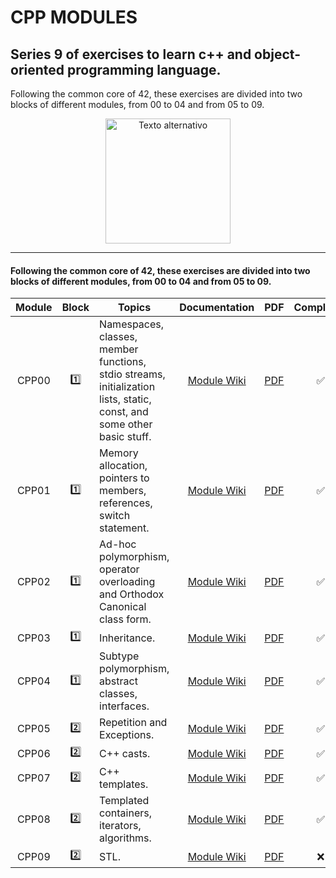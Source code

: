 # CPP MODULES

## Series 9 of exercises to learn c++ and object-oriented programming language.
Following the common core of 42, these exercises are divided into two blocks of different modules, from 00 to 04 and from 05 to 09.

<p align="center">
    <img src="https://raw.githubusercontent.com/isocpp/logos/master/cpp_logo.png" alt="Texto alternativo" width="200" height="auto">
</p>

-----------------

#### Following the common core of 42, these exercises are divided into two blocks of different modules, from 00 to 04 and from 05 to 09.


| Module | Block | Topics | Documentation | PDF | Completed |
|:------:|:----:| ------ |:-------------:|---|:---:|
| CPP00 | :one: | Namespaces, classes, member functions, stdio streams, initialization lists, static, const, and some other basic stuff. | [Module Wiki]() | [PDF](https://github.com/dpavon-g/CPP_Modules/blob/master/Modules_PDF/CPP00.pdf) | :white_check_mark: |
| CPP01 | :one: | Memory allocation, pointers to members, references, switch statement. | [Module Wiki]() | [PDF](https://github.com/dpavon-g/CPP_Modules/blob/master/Modules_PDF/CPP01.pdf) | :white_check_mark: |
| CPP02 | :one: | Ad-hoc polymorphism, operator overloading and Orthodox Canonical class form. | [Module Wiki]() | [PDF](https://github.com/dpavon-g/CPP_Modules/blob/master/Modules_PDF/CPP02.pdf) | :white_check_mark: |
| CPP03 | :one: | Inheritance. | [Module Wiki]() | [PDF](https://github.com/dpavon-g/CPP_Modules/blob/master/Modules_PDF/CPP03.pdf) | :white_check_mark: |
| CPP04 | :one: | Subtype polymorphism, abstract classes, interfaces. | [Module Wiki]() | [PDF](https://github.com/dpavon-g/CPP_Modules/blob/master/Modules_PDF/CPP04.pdf) | :white_check_mark: |
| CPP05  | :two: |Repetition and Exceptions. | [Module Wiki]() | [PDF](https://github.com/dpavon-g/CPP_Modules/blob/master/Modules_PDF/CPP05.pdf) | :white_check_mark: |
| CPP06  | :two: |C++ casts. | [Module Wiki]() | [PDF](https://github.com/dpavon-g/CPP_Modules/blob/master/Modules_PDF/CPP06.pdf) | :white_check_mark: |
| CPP07  | :two: |C++ templates. | [Module Wiki]() | [PDF](https://github.com/dpavon-g/CPP_Modules/blob/master/Modules_PDF/CPP07.pdf) | :white_check_mark: |
| CPP08  | :two: |Templated containers, iterators, algorithms. | [Module Wiki]() | [PDF](https://github.com/dpavon-g/CPP_Modules/blob/master/Modules_PDF/CPP08.pdf) | :white_check_mark: |
| CPP09  | :two: |STL. | [Module Wiki]() | [PDF](https://github.com/dpavon-g/CPP_Modules/blob/master/Modules_PDF/CPP09.pdf) | :x: |
